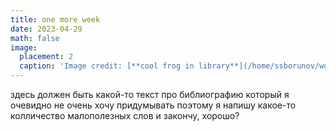```yaml
---
title: one more week
date: 2023-04-29
math: false
image:
  placement: 2
  caption: 'Image credit: [**cool frog in library**](/home/ssborunov/work/study/2022-2023/blog/content/post/my week/frog-lib.png)'
---
```

 
 здесь должен быть какой-то 
текст про библиографию который я очевидно не очень хочу придумывать поэтому я напишу какое-то колличество малополезных слов и закончу, хорошо? 
